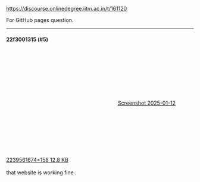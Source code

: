https://discourse.onlinedegree.iitm.ac.in/t/161120

For GitHub pages question.</p><hr>

<h4>22f3001315 (#5)</h4>
<p><div class="lightbox-wrapper"><a class="lightbox" data-download-href="/uploads/short-url/y6IEiua4zSsQpJPTUtUk77zEKQP.png?dl=1" href="https://europe1.discourse-cdn.com/flex013/uploads/iitm/original/3X/e/f/ef0c6289076549898612976667c10de3886cc953.png" rel="noopener nofollow ugc" title="Screenshot 2025-01-12 223956"><div class="meta"><svg aria-hidden="true" class="fa d-icon d-icon-far-image svg-icon"><use href="#far-image"></use></svg><span class="filename">Screenshot 2025-01-12 223956</span><span class="informations">1674×158 12.8 KB</span><svg aria-hidden="true" class="fa d-icon d-icon-discourse-expand svg-icon"><use href="#discourse-expand"></use></svg></div></a></div><br/>
that website is working fine .